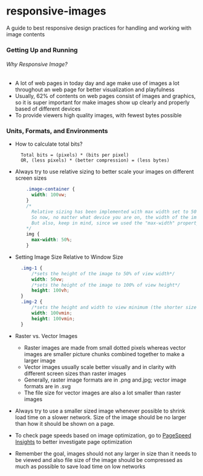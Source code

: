 # responsive-images
A guide to best responsive design practices for handling and working with image contents

### Getting Up and Running
###### Why Responsive Image?
* A lot of web pages in today day and age make use of images a lot throughout an web page for better visualization and playfulness
* Usually, 62% of contents on web pages consist of images and graphics, so it is super important for make images show up clearly and properly based of different devices
* To provide viewers high quality images, with fewest bytes possible

### Units, Formats, and Environments
* How to calculate total bits?

        Total bits = (pixels) * (bits per pixel)
        OR, (less pixels) * (better compression) = (less bytes)
    
* Always try to use relative sizing to better scale your images on different screen sizes
    ```css
        .image-container {
          width: 100vw;
        }  
        /*
          Relative sizing has been implemented with max width set to 50%. 
          So now, no matter what device you are on, the width of the image will always be relative to the .image-container element.
          But also, keep in mind, since we used the "max-width" property instead of "width," the image will only expand or shrink to 50% of .image-container, UNTIL it starts surpassing its natural width
        */
        img {
          max-width: 50%;  
        }
    ```
* Setting Image Size Relative to Window Size
    ```css
      .img-1 {
          /*sets the height of the image to 50% of view width*/
          width: 50vw;
          /*sets the height of the image to 100% of view height*/
          height: 100vh;
      } 
      .img-2 {
          /*sets the height and width to view minimum (the shorter size between the window height and width)*/
          width: 100vmin;
          height: 100vmin;
      } 
    ```   
* Raster vs. Vector Images
    * Raster images are made from small dotted pixels whereas vector images are smaller picture chunks combined together to make a larger image
    * Vector images usually scale better visually and in clarity with different screen sizes than raster images
    * Generally, raster image formats are in .png and.jpg; vector image formats are in .svg
    * The file size for vector images are also a lot smaller than raster images  
* Always try to use a smaller sized image whenever possible to shrink load time on a slower network. Size of the image should be no larger than how it should be shown on a page.
* To check page speeds based on image optimization, go to [PageSpeed Insights](https://developers.google.com/speed/pagespeed/insights/) to better investigate page optimization
* Remember the goal, images should not any larger in size than it needs to be viewed and also file size of the image should be compressed as much as possible to save load time on low networks
